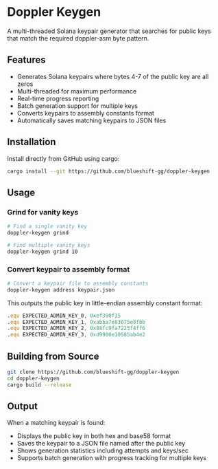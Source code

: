 # Doppler Keygen

A multi-threaded Solana keypair generator that searches for public keys that match the required doppler-asm byte pattern.

## Features

- Generates Solana keypairs where bytes 4-7 of the public key are all zeros
- Multi-threaded for maximum performance
- Real-time progress reporting
- Batch generation support for multiple keys
- Converts keypairs to assembly constants format
- Automatically saves matching keypairs to JSON files

## Installation

Install directly from GitHub using cargo:

```bash
cargo install --git https://github.com/blueshift-gg/doppler-keygen
```

## Usage

### Grind for vanity keys

```bash
# Find a single vanity key
doppler-keygen grind

# Find multiple vanity keys
doppler-keygen grind 10
```

### Convert keypair to assembly format

```bash
# Convert a keypair file to assembly constants
doppler-keygen address keypair.json
```

This outputs the public key in little-endian assembly constant format:
```asm
.equ EXPECTED_ADMIN_KEY_0, 0xef390f15
.equ EXPECTED_ADMIN_KEY_1, 0xabba7e83075e8fbb
.equ EXPECTED_ADMIN_KEY_2, 0x88fc9fa7225f4ff6
.equ EXPECTED_ADMIN_KEY_3, 0xd9900e10585ab4e2
```

## Building from Source

```bash
git clone https://github.com/blueshift-gg/doppler-keygen
cd doppler-keygen
cargo build --release
```

## Output

When a matching keypair is found:
- Displays the public key in both hex and base58 format
- Saves the keypair to a JSON file named after the public key
- Shows generation statistics including attempts and keys/sec
- Supports batch generation with progress tracking for multiple keys